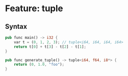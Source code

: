 # Feature: tuple

## Syntax

```rust
pub func main() -> i32 {
    var t = (0, 1, 2, 3); // tuple<i64, i64, i64, i64>
    return t[0] + t[3] - t[2] - t[1];
}
```

```rust
pub func generate_tuple() -> tuple<i64, f64, i8*> {
    return (0, 1.0, "foo");
}
```
